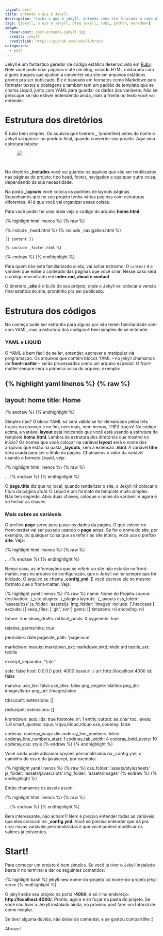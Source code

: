 ```yaml
---
layout: post
title: Entenda o que é Jekyll
description: "Saiba o que é jekyll, entenda como ele funciona e como ele pode lhe ajudar a criar sites estáticos sem banco de dados."
tags: [jekyll, o que é jekyll, blog jekyll, ruby, python, markdown]
image:
  cover-post: post-entenda-jekyll.jpg
  credit: jekyll
  creditlink: https://github.com/jekyll/brand
categories:
  - post
---
```


Jekyll é um fantástico gerador de código estático desenvolvido em [Ruby](). Nele você pode criar páginas e até um blog, usando HTML misturado com alguns truques que ajudam a converter seu site em arquivos estáticos pronto pra ser publicado. Ele é baseado em formatos como Markdown para formatar textos e postagens e também tem um padrão de template que se chama Liquid, junto com YAML para guardar os dados das variáveis. Não se preocupe se não estiver entendendo ainda, mais a frente no texto você vai entender.

# Estrutura dos diretórios

É tudo bem simples. Os aquivos que tiverem **_** (underline) antes do nome o Jekyll vai ignorar no produto final, quando converter seu projeto. Aqui uma estrutura básica:

<figure>
	<a href="{{ site.url }}/images/posts/estrutura-de-diretorio.jpg"><img src="{{ site.url }}/images/posts/estrutura-de-diretorio.jpg"></a>
</figure>
<br>

No diretório **_includes** você vai guardar os aquivos que vão ser reutilizados nas páginas do projeto, tipo head, footer, navigation e qualquer outra coisa, dependendo da sua necessidade.

Na pasta **_layouts** você coloca os padrões de layouts páginas. Suponhamos que no seu projeto tenha várias páginas com estruturas diferentes. Aí é que você vai organizar essas coisas.

Para você poder ter uma ideia veja o código do arquivo **home.html**:

{% highlight html linenos %}
{% raw %}
<!doctype html>
<html lang="pt-BR">
<head>
	{% include _head.html %}
</head>
<body>
	{% include _navigation.html %}

	{{ content }}

	{% include _footer.html %}
</body>
</html>
{% endraw %}
{% endhighlight %}

Para quem não está familiarizado ainda, vai achar estranho. O `content` é a variável que exibe o conteúdo das páginas que você criar. Nesse caso será o código encontrado em **index.md, about e contact**.

O diretório **_site** é o build do seu projeto, onde o Jekyll vai colocar a versão final estática do site, prontinho pra ser publicado.

# Estrutura dos códigos

No começo pode ser estranha para alguns por não terem familiaridade com com YAML, mas a estrutura dos códigos é bem simples de se entender.

### YAML e LIQUID

O YAML é bem fácil de se ler, entender, escrever e manipular via programação.
Os arquivos que contém blocos YAML – no jekyll chamamos de **front-matter** – serão processados como um arquivo especial. O front-matter sempre será a primeira coisa do arquivo, exemplo:

{% highlight yaml linenos %}
{% raw %}
---
layout: home
title: Home
---
{% endraw %}
{% endhighlight %}

Simples não? O bloco YAML só será válido se for demarcado pelos três traços no começo e no fim, nem mais, nem menos, TRÊS traços!
No código acima, a variável **layout** está indicando que você está usando a estrutura do template **home.html**. Lembra da estrutura dos diretórios que mostrei no início? Os nomes que você colocar na variável **layout** será o nome dos arquivos que estão na pasta **_layouts**, sem a extensão **.html**.
A variável **title** será usada para ser o título da página. Chamamos o valor da variável usando o formato Liquid, veja:

{% highlight html linenos %}
{% raw %}
<!doctype html>
<html lang="pt-br">
<head>
	<meta charset="utf-8">
	<title> {{ page.title }} </title>
</head>
<body>
...
{% endraw %}
{% endhighlight %}

O **page.title** diz que no local, quando renderizar o site, o Jekyll irá colocar o título da página atual. O Liquid é um formato de template muito simples. Não tem segredo. Abra duas chaves, coloque o nome da variável, e agora é so fechar as chaves.

### Mais sobre as variáveis

O prefixo **page** serve para puxar os dados da página. O que estiver no front-matter vai ser puxado usando o **page** antes. Se for o nome do site, por exemplo, ou qualquer coisa que se referir ao site inteiro, você usa o prefixo **site**. Veja:

{% highlight html linenos %}
{% raw %}
<!DOCTYPE html>
<html lang="pt-br">
<head>
	<meta charset="utf-8">
	<title> {{ site.name }} </title>
</head>
<body>
...
{% endraw %}
{% endhighlight %}

Nesse caso, as informações que se referir ao site não estarão no front-matter, mas no arquivo de configuração, que o Jekyll vai ler sempre que for iniciado. O arquivo se chama **_config,yml**. E você escreve ele no mesmo formato que o front-matter. Veja:

{% highlight yaml linenos %}
{% raw %}
name: Nome do Projeto
source:      .
destination: ./_site
plugins:     ./_plugins
layouts:     ./_layouts
css_folder:  'assets/css'
js_folder:  'assets/js'
img_folder:  'images'
include:     ['.htaccess']
exclude:     []
keep_files:  ['.git','.svn']
gems:        []
timezone:    nil
encoding:    nil

future:      true
show_drafts: nil
limit_posts: 0
pygments:    true

relative_permalinks: true

permalink:     date
paginate_path: 'page:num'

markdown:      maruku
markdown_ext:  markdown,mkd,mkdn,md
textile_ext:   textile

excerpt_separator: "\n\n"

safe:        false
host:        0.0.0.0
port:        4000
baseurl:     /
url:         http://localhost:4000
lsi:         false

maruku:
  use_tex:    false
  use_divs:   false
  png_engine: blahtex
  png_dir:    images/latex
  png_url:    /images/latex

rdiscount:
  extensions: []

redcarpet:
  extensions: []

kramdown:
  auto_ids: true
  footnote_nr: 1
  entity_output: as_char
  toc_levels: 1..6
  smart_quotes: lsquo,rsquo,ldquo,rdquo
  use_coderay: false

  coderay:
    coderay_wrap: div
    coderay_line_numbers: inline
    coderay_line_numbers_start: 1
    coderay_tab_width: 4
    coderay_bold_every: 10
    coderay_css: style
{% endraw %}
{% endhighlight %}

Você ainda pode adicionar opções personalizadas no _config.yml, o caminho do css e do javascript, por exemplo:

{% highlight yaml linenos %}
{% raw %}
css_folder:  'assets/stylesheets'
js_folder:  'assets/javascripts'
img_folder: 'assets/images'
{% endraw %}
{% endhighlight %}

Então chamamos os assets assim:

{% highlight html linenos %}
{% raw %}
<!doctype html>
<html lang="en">
<head>
	<meta charset="UTF-8">
	<title> {{ page.title }}{{ site.name }} </title>
	<link rel="stylesheet" type="text/css" href="{{ site.css_folder }}/style.css">
</head>
<body>
...
{% endraw %}
{% endhighlight %}

Bem interessante, não acham?!
Nem é preciso entender todas as variáveis que eles colocam no **_config.yml**. Você só precisa entender que dá pra criar novas variáveis personalizadas e que você poderá modificar os valores já existentes.

# Start!

Para começar um projeto é bem simples.
Se você já tiver o Jekyll instalado basta ir no terminal e dar os seguintes comandos:

{% highlight bash %}
jekyll new nome-do-projeto
cd nome-do-projeto
jekyll serve
{% endhighlight %}

O jekyll sobe seu projeto na porta **:4000**, é só ir no endereço: **http://localhost:4000/**. Pronto, agora é só fuçar na pasta do projeto. Se você não tiver o Jekyll instalado ainda, no próximo post farei um tutorial de como instalar.

Se tiver alguma dúvida, não deixe de comentar, e se gostou compartilhe :)

Abraço!
